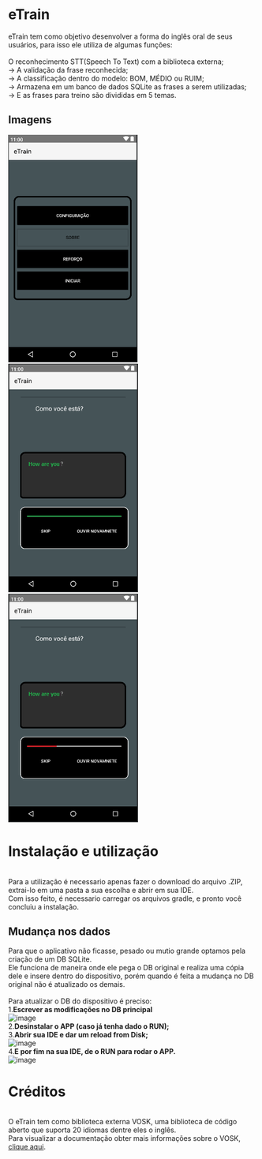 # eTrain
eTrain tem como objetivo desenvolver a forma do inglês oral de seus usuários, para isso ele utiliza de algumas funções:<br/>
<br>O reconhecimento STT(Speech To Text) com a biblioteca externa; 
<br>-> A validação da frase reconhecida; 
<br>-> A classificação dentro do modelo: BOM, MÉDIO ou RUIM;
<br>-> Armazena em um banco de dados SQLite as frases a serem utilizadas;
<br>-> E as frases para treino são divididas em 5 temas.

## Imagens
![ ](https://github.com/GabrielO-liveira/e-Train/blob/Main/app/src/main/assets/Inicial.png?raw=true)
![ ](https://github.com/GabrielO-liveira/e-Train/blob/Main/app/src/main/assets/Acertou.png?raw=true)
![ ](https://github.com/GabrielO-liveira/e-Train/blob/Main/app/src/main/assets/errou.png?raw=true)

# Instalação e utilização
<br>Para a utilização é necessario apenas fazer o download do arquivo .ZIP, extrai-lo em uma pasta a sua escolha e abrir em sua IDE.
<br>Com isso feito, é necessario carregar os arquivos gradle, e pronto você concluiu a instalação.<br/>

## Mudança nos dados
Para que o aplicativo não ficasse, pesado ou mutio grande optamos pela criação de um DB SQLite.
<br>Ele funciona de maneira onde ele pega o DB original e realiza uma cópia dele e insere dentro do dispositivo, porém quando é feita a mudança no DB original não é atualizado os demais.<br>
<br>Para atualizar o DB do dispositivo é preciso:
<br> 1.**Escrever as modificações no DB principal**<br/>
![image](https://user-images.githubusercontent.com/78834753/162976323-7a1795bf-255c-4947-bab4-8022df0c23d6.png)
<br> 2.**Desinstalar o APP (caso já tenha dado o RUN);**
<br> 3.**Abrir sua IDE e dar um reload from Disk;**<br/>
![image](https://user-images.githubusercontent.com/78834753/162815902-3231f4cc-0276-4b87-a74e-2e5de16a6bf4.png)
<br> 4.**E por fim na sua IDE, de o RUN para rodar o APP.**<br/>
![image](https://user-images.githubusercontent.com/78834753/162979333-79b724e0-257b-4597-b6e1-d3bd7bff73a4.png)


# Créditos
<br>O eTrain tem como biblioteca externa VOSK, uma biblioteca de código aberto que suporta 20 idiomas dentre eles o inglês.
<br>Para visualizar a documentação obter mais informações sobre o VOSK, [clique aqui](https://alphacephei.com/vosk/install).<br/>

